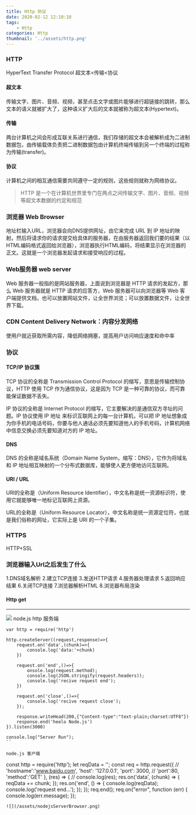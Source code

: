 ```yaml
---
title: Http 协议
date: 2020-02-12 12:10:10
tags:
    - Http
categories: Http
thumbnail: '../assets/http.png'
---
```

### HTTP
HyperText Transfer Protocol 超文本<传输<协议
#### 超文本
传输文字、图片、音频、视频，甚至点击文字或图片能够进行超链接的跳转，那么文本的语义就被扩大了，这种语义扩大后的文本就被称为超文本(Hypertext)。
#### 传输
两台计算机之间会形成互联关系进行通信，我们存储的超文本会被解析成为二进制数据包，由传输载体负责把二进制数据包由计算机终端传输到另一个终端的过程称为传输(transfer)。
#### 协议
计算机之间的相互通信需要共同遵守一定的规则，这些规则就称为网络协议。

>HTTP 是一个在计算机世界里专门在两点之间传输文字、图片、音频、视频等超文本数据的约定和规范

### 浏览器 Web Browser
地址栏输入URL，浏览器会向DNS提供网址，由它来完成 URL 到 IP 地址的映射。然后将请求你的请求提交给具体的服务器，在由服务器返回我们要的结果（以HTML编码格式返回给浏览器），浏览器执行HTML编码，将结果显示在浏览器的正文。这就是一个浏览器发起请求和接受响应的过程。

### Web服务器 web server
Web 服务器一般指的是网站服务器，上面说到浏览器是 HTTP 请求的发起方，那么 Web 服务器就是 HTTP 请求的应答方，Web 服务器可以向浏览器等 Web 客户端提供文档，也可以放置网站文件，让全世界浏览；可以放置数据文件，让全世界下载。

### CDN Content Delivery Network：内容分发网络
使用户就近获取所需内容，降低网络拥塞，提高用户访问响应速度和命中率

### 协议
#### TCP/IP 协议簇
TCP 协议的全称是 Transmission Control Protocol 的缩写，意思是传输控制协议，HTTP 使用 TCP 作为通信协议，这是因为 TCP 是一种可靠的协议，而可靠能保证数据不丢失。

IP 协议的全称是 Internet Protocol 的缩写，它主要解决的是通信双方寻址的问题。IP 协议使用 IP 地址 来标识互联网上的每一台计算机，可以把 IP 地址想象成为你手机的电话号码，你要与他人通话必须先要知道他人的手机号码，计算机网络中信息交换必须先要知道对方的 IP 地址。

#### DNS
DNS 的全称是域名系统（Domain Name System，缩写：DNS），它作为将域名和 IP 地址相互映射的一个分布式数据库，能够使人更方便地访问互联网。

#### URI / URL
URI的全称是（Uniform Resource Identifier），中文名称是统一资源标识符，使用它就能够唯一地标记互联网上资源。

URL的全称是（Uniform Resource Locator），中文名称是统一资源定位符，也就是我们俗称的网址，它实际上是 URI 的一个子集。

### HTTPS
HTTP+SSL


### 浏览器输入Url之后发生了什么
1.DNS域名解析
2.建立TCP连接
3.发送HTTP请求
4.服务器处理请求
5.返回响应结果
6.关闭TCP连接
7.浏览器解析HTML
8.浏览器布局渲染

#### Http  get 

----------
![](/assets/http.png)
node.js http 
服务端
```
var http = require('http')

http.createServer((request,response)=>{
    request.on('data',(chunk)=>{
        console.log('data:'+chunk)
    })

    request.on('end',()=>{
        onsole.log(request.method);
        console.log(JSON.stringify(request.headers));
        console.log('recive request end');
    })

    request.on('close',()=>{
        console.log('recive request close');
    });

    response.writeHead(200,{"Content-type":"text-plain;charset:UTF8"})
    response.end('heelo Node.js')
}).listen(3000)

console.log("Server Run");
``

node.js 客户端
```
const http = require('http');
let reqData = '';
const req = http.request({
    // 'hostname':'www.baidu.com',
    'host': '127.0.0.1',
    'port': 3000,
    // 'port':80,
    'method':'GET'
}, (res) => {
    // console.log(res);
    res.on('data', (chunk) => {
        reqData += chunk;
    });
    res.on('end', () => {
        console.log(reqData);
        console.log('request end...');
    });
});
req.end();
req.on("error", function (err) {
    console.log(err.message);
});
```
![](/assets/nodejsServerBrowser.png)

